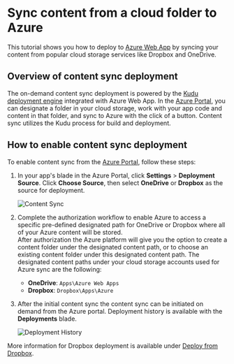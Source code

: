 <properties
	pageTitle="Sync content from a cloud folder to Azure Web App"
	description="Learn how to deploy your app to Azure via content sync from a cloud folder."
	services="app-service"
	documentationCenter=""
	authors="dariagrigoriu"
	manager="wpickett"
	editor="mollybos"/>

<tags
	ms.service="app-service"
	ms.date="06/13/2016"
	wacn.date=""/>
    
# Sync content from a cloud folder to Azure

This tutorial shows you how to deploy to [Azure Web App](/documentation/services/web-sites/) by syncing your content from popular cloud storage services like Dropbox and OneDrive. 

## <a name="overview"></a>Overview of content sync deployment

The on-demand content sync deployment is powered by the [Kudu deployment engine](https://github.com/projectkudu/kudu/wiki) 
integrated with Azure Web App. In the [Azure Portal](https://portal.azure.cn), you can designate a folder in your cloud storage, 
work with your app code and content in that folder, and sync to Azure with the click of a button. Content sync utilizes the Kudu process for build and deployment. 
    
## <a name="contentsync"></a>How to enable content sync deployment
To enable content sync from the [Azure Portal](https://portal.azure.cn), follow these steps:

1. In your app's blade in the Azure Portal, click **Settings** > **Deployment Source**. Click **Choose Source**, then select **OneDrive** or **Dropbox** as the source for deployment. 

    ![Content Sync](./media/app-service-deploy-content-sync/deployment_source.png)

2. Complete the authorization workflow to enable Azure to access a specific pre-defined designated path for OneDrive or Dropbox where all of your Azure content will be stored.  
    After authorization the Azure platform will give you the option to create a content folder under the designated content path, or to choose an existing content folder under this designated content path. The designated content paths under your cloud storage accounts used for Azure sync are the following:  
    * **OneDrive**: `Apps\Azure Web Apps` 
    * **Dropbox**: `Dropbox\Apps\Azure`

3. After the initial content sync the content sync can be initiated on demand from the Azure portal. Deployment history is available with the **Deployments** blade.

    ![Deployment History](./media/app-service-deploy-content-sync/onedrive_sync.png)
 
More information for Dropbox deployment is available under [Deploy from Dropbox](http://blogs.msdn.com/b/windowsazure/archive/2013/03/19/new-deploy-to-windows-azure-web-sites-from-dropbox.aspx). 


